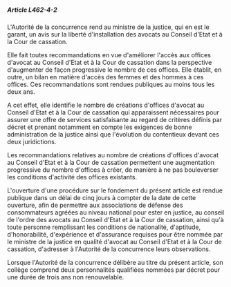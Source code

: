 ##### Article L462-4-2

L'Autorité de la concurrence rend au ministre de la justice, qui en est le garant, un avis sur la liberté d'installation des avocats au Conseil d'Etat et à la Cour de cassation.

Elle fait toutes recommandations en vue d'améliorer l'accès aux offices d'avocat au Conseil d'Etat et à la Cour de cassation dans la perspective d'augmenter de façon progressive le nombre de ces offices. Elle établit, en outre, un bilan en matière d'accès des femmes et des hommes à ces offices. Ces recommandations sont rendues publiques au moins tous les deux ans.

A cet effet, elle identifie le nombre de créations d'offices d'avocat au Conseil d'Etat et à la Cour de cassation qui apparaissent nécessaires pour assurer une offre de services satisfaisante au regard de critères définis par décret et prenant notamment en compte les exigences de bonne administration de la justice ainsi que l'évolution du contentieux devant ces deux juridictions.

Les recommandations relatives au nombre de créations d'offices d'avocat au Conseil d'Etat et à la Cour de cassation permettent une augmentation progressive du nombre d'offices à créer, de manière à ne pas bouleverser les conditions d'activité des offices existants.

L'ouverture d'une procédure sur le fondement du présent article est rendue publique dans un délai de cinq jours à compter de la date de cette ouverture, afin de permettre aux associations de défense des consommateurs agréées au niveau national pour ester en justice, au conseil de l'ordre des avocats au Conseil d'Etat et à la Cour de cassation, ainsi qu'à toute personne remplissant les conditions de nationalité, d'aptitude, d'honorabilité, d'expérience et d'assurance requises pour être nommée par le ministre de la justice en qualité d'avocat au Conseil d'Etat et à la Cour de cassation, d'adresser à l'Autorité de la concurrence leurs observations.

Lorsque l'Autorité de la concurrence délibère au titre du présent article, son collège comprend deux personnalités qualifiées nommées par décret pour une durée de trois ans non renouvelable.

